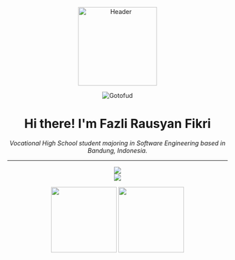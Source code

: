 <p align="center">
  <a href="https://github.com/Gotofud">
    <img src="https://media1.giphy.com/media/v1.Y2lkPTc5MGI3NjExdGdvbWt5Njhnem4yaDdtcnUwZnc5a3I2NGNyOTFzZmswYmR5OGgzdiZlcD12MV9pbnRlcm5hbF9naWZfYnlfaWQmY3Q9Zw/oJNGcsjGW2S7Osj70P/giphy.gif" alt="Header" width="180" />
  </a>
</p>
<p align="center"> <img src="https://komarev.com/ghpvc/?username=Gotofud&label=Profile%20views&color=0e75b6&style=flat" alt="Gotofud" /> </p>
<h1 align="center">Hi there! I'm Fazli Rausyan Fikri</h1>
<p align="center">
  <i>Vocational High School student majoring in Software Engineering based in Bandung, Indonesia.</i>
</p>

---
<p align="center">
  <img src="https://skillicons.dev/icons?i=html,css,scss,tailwind,js,git,postman&theme=light" />
  <br>
  <img src="https://skillicons.dev/icons?i=php,laravel,mysql,flutter,github,vscode,figma&theme=light" />
</p>

<p align="center">
  <img src="https://github-readme-stats.vercel.app/api?username=Gotofud&show_icons=true&theme=tokyonight" height="150"/>
  <img src="https://github-readme-stats.vercel.app/api/top-langs/?username=Gotofud&layout=compact&theme=tokyonight" height="150"/>
</p>
